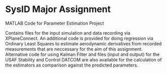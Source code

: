# SysID Major Assignment
MATLAB Code for Parameter Estimation Project

Contains files for the input simulation and data recording via XPlaneConnect. An additional code is provided for doing regression via Ordinary Least Squares to estimate aerodynamic derivatives from recorded measurements that are neccessary for the aim of this assignment. Alternative code for using Kalman Filter and files (input and output) for the USAF Stability and Control DATCOM are also available for the calculation of the estimators as comparison against the predicted parameters.
